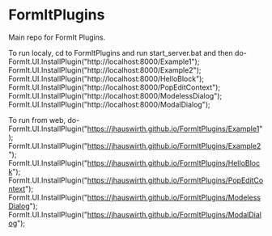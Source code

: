 # FormItPlugins
Main repo for FormIt Plugins.

To run localy, cd to FormItPlugins and run start_server.bat and then do-
FormIt.UI.InstallPlugin("http://localhost:8000/Example1");
FormIt.UI.InstallPlugin("http://localhost:8000/Example2");
FormIt.UI.InstallPlugin("http://localhost:8000/HelloBlock");
FormIt.UI.InstallPlugin("http://localhost:8000/PopEditContext");
FormIt.UI.InstallPlugin("http://localhost:8000/ModelessDialog");
FormIt.UI.InstallPlugin("http://localhost:8000/ModalDialog");

To run from web, do-
FormIt.UI.InstallPlugin("https://jhauswirth.github.io/FormItPlugins/Example1");
FormIt.UI.InstallPlugin("https://jhauswirth.github.io/FormItPlugins/Example2");
FormIt.UI.InstallPlugin("https://jhauswirth.github.io/FormItPlugins/HelloBlock");
FormIt.UI.InstallPlugin("https://jhauswirth.github.io/FormItPlugins/PopEditContext");
FormIt.UI.InstallPlugin("https://jhauswirth.github.io/FormItPlugins/ModelessDialog");
FormIt.UI.InstallPlugin("https://jhauswirth.github.io/FormItPlugins/ModalDialog");
